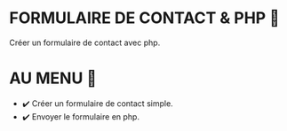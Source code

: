 # FORMULAIRE DE CONTACT & PHP 🎯
Créer un formulaire de contact avec php.
# AU MENU 🍟
- ✔️ Créer un formulaire de contact simple.
- ✔️ Envoyer le formulaire en php.
